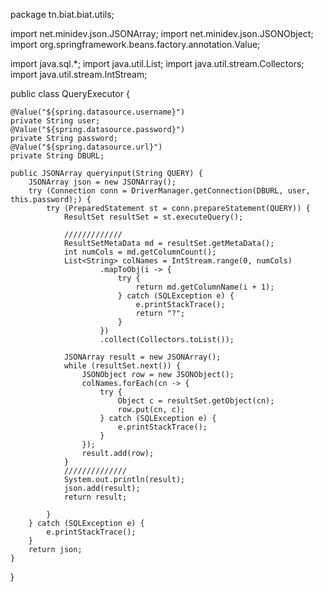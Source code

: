 package tn.biat.biat.utils;

import net.minidev.json.JSONArray;
import net.minidev.json.JSONObject;
import org.springframework.beans.factory.annotation.Value;

import java.sql.*;
import java.util.List;
import java.util.stream.Collectors;
import java.util.stream.IntStream;

public class QueryExecutor {

    @Value("${spring.datasource.username}")
    private String user;
    @Value("${spring.datasource.password}")
    private String password;
    @Value("${spring.datasource.url}")
    private String DBURL;

    public JSONArray queryinput(String QUERY) {
        JSONArray json = new JSONArray();
        try (Connection conn = DriverManager.getConnection(DBURL, user,  this.password);) {
            try (PreparedStatement st = conn.prepareStatement(QUERY)) {
                ResultSet resultSet = st.executeQuery();

                /////////////
                ResultSetMetaData md = resultSet.getMetaData();
                int numCols = md.getColumnCount();
                List<String> colNames = IntStream.range(0, numCols)
                        .mapToObj(i -> {
                            try {
                                return md.getColumnName(i + 1);
                            } catch (SQLException e) {
                                e.printStackTrace();
                                return "?";
                            }
                        })
                        .collect(Collectors.toList());

                JSONArray result = new JSONArray();
                while (resultSet.next()) {
                    JSONObject row = new JSONObject();
                    colNames.forEach(cn -> {
                        try {
                            Object c = resultSet.getObject(cn);
                            row.put(cn, c);
                        } catch (SQLException e) {
                            e.printStackTrace();
                        }
                    });
                    result.add(row);
                }
                //////////////
                System.out.println(result);
                json.add(result);
                return result;

            }
        } catch (SQLException e) {
            e.printStackTrace();
        }
        return json;
    }

}
